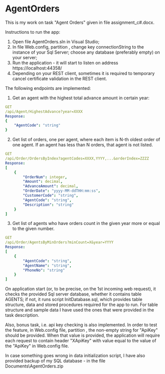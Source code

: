 # AgentOrders
This is my work on task "Agent Orders" given in file assignment_c#.docx.

Instructions to run the app:
1) Open file AgentOrders.sln in Visual Studio;
2) In file Web.config, partition <connectionStrings>, change key connectionString to the instance of your Sql Server; choose any database (preferably empty) on your server;
3) Run the application - it will start to listen on address https://localhost:44358/
4) Depending on your REST client, sometimes it is required to temporary cancel certificate validation in the REST client.

The following endpoints are implemented:
1) Get an agent with the highest total advance amount in certain year:
```yaml
GET
/api/Agent/HighestAdvance?year=XXXX
Response:
{
    "AgentCode": "string"
}
```
2) Get list of orders, one per agent, where each item is N-th oldest order of one agent. If an agent has less than N orders, that agent is not listed.
```yaml
GET
/api/Order/OrdersByIndex?agentCodes=XXXX,YYYY,...&orderIndex=ZZZZ
Response:
[
    {
        "OrderNum": integer,
        "Amount": decimal,
        "AdvanceAmount": decimal,
        "OrderDate": "yyyy-MM-ddTHH:mm:ss",
        "CustomerCode": "string",
        "AgentCode": "string",
        "Description": "string"
    }
]
```
3) Get list of agents who have orders count in the given year more or equal to the given number.
```yaml
GET
/api/Order/AgentsByMinOrders?minCount=X&year=YYYY
Response:
[
    {
        "AgentCode": "string",
        "AgentName": "string",
        "PhoneNo": "string"
    }
]
```

On application start (or, to be precise, on the 1st incoming web request), it checks the provided Sql server database, whether it contains table AGENTS;
if not, it runs script InitDatabase.sql, which provides table structure, data and stored procedures required for the app to run.
For table structure and sample data I have used the ones that were provided in the task description.

Also, bonus task, i.e. api key checking is also implemented.
In order to test the feature, in Web.config file, partition <appSettings>, the non-empty string for "ApiKey" should be provided.
When that value is provided, the application will require each request to contain header "XApiKey" with value equal to the value of the "ApiKey" in Web.config file.

In case something goes wrong in data initialization script, I have also provided backup of my SQL database - in the file Documents\AgentOrders.zip
